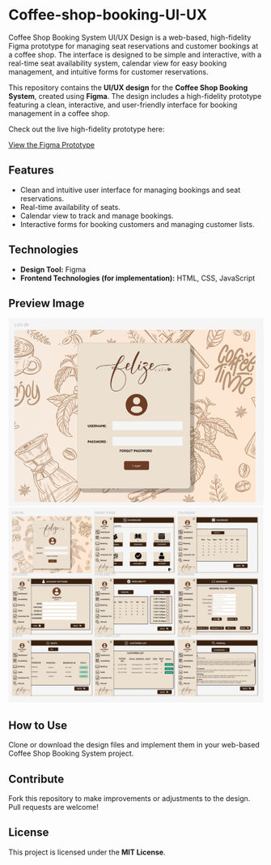 # Coffee-shop-booking-UI-UX
Coffee Shop Booking System UI/UX Design is a web-based, high-fidelity Figma prototype for managing seat reservations and customer bookings at a coffee shop. The interface is designed to be simple and interactive, with a real-time seat availability system, calendar view for easy booking management, and intuitive forms for customer reservations.

This repository contains the **UI/UX design** for the **Coffee Shop Booking System**, created using **Figma**. The design includes a high-fidelity prototype featuring a clean, interactive, and user-friendly interface for booking management in a coffee shop.

Check out the live high-fidelity prototype here:

[View the Figma Prototype]([https://www.figma.com/proto/your-prototype-link](https://www.figma.com/proto/nj2HOGSsK8RnI2iDKtRr52/Coffee-Shop-Booking-UI%2FUX?node-id=1-2&starting-point-node-id=1%3A2&t=XPNysh5YxxPqTjL3-1))

## Features
- Clean and intuitive user interface for managing bookings and seat reservations.
- Real-time availability of seats.
- Calendar view to track and manage bookings.
- Interactive forms for booking customers and managing customer lists.

## Technologies
- **Design Tool:** Figma
- **Frontend Technologies (for implementation):** HTML, CSS, JavaScript

## Preview Image
![Coffee Shop Booking System Preview](preview.png)
![Coffee Shop Booking System Whole Preview](whole.png)

## How to Use
Clone or download the design files and implement them in your web-based Coffee Shop Booking System project.

## Contribute
Fork this repository to make improvements or adjustments to the design. Pull requests are welcome!

## License
This project is licensed under the **MIT License**.
